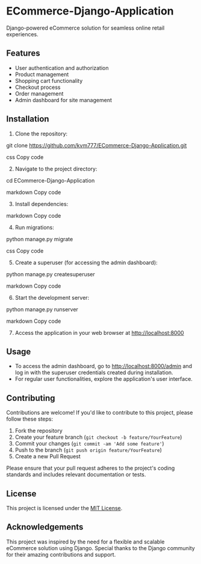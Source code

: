 
# ECommerce-Django-Application

Django-powered eCommerce solution for seamless online retail experiences.


## Features

- User authentication and authorization
- Product management
- Shopping cart functionality
- Checkout process
- Order management
- Admin dashboard for site management

## Installation

1. Clone the repository:

git clone https://github.com/kvm777/ECommerce-Django-Application.git

css
Copy code

2. Navigate to the project directory:

cd ECommerce-Django-Application

markdown
Copy code

3. Install dependencies:

markdown
Copy code

4. Run migrations:

python manage.py migrate

css
Copy code

5. Create a superuser (for accessing the admin dashboard):

python manage.py createsuperuser

markdown
Copy code

6. Start the development server:

python manage.py runserver

markdown
Copy code

7. Access the application in your web browser at [http://localhost:8000](http://localhost:8000)

## Usage

- To access the admin dashboard, go to [http://localhost:8000/admin](http://localhost:8000/admin) and log in with the superuser credentials created during installation.
- For regular user functionalities, explore the application's user interface.

## Contributing

Contributions are welcome! If you'd like to contribute to this project, please follow these steps:

1. Fork the repository
2. Create your feature branch (`git checkout -b feature/YourFeature`)
3. Commit your changes (`git commit -am 'Add some feature'`)
4. Push to the branch (`git push origin feature/YourFeature`)
5. Create a new Pull Request

Please ensure that your pull request adheres to the project's coding standards and includes relevant documentation or tests.

## License

This project is licensed under the [MIT License](LICENSE).

## Acknowledgements

This project was inspired by the need for a flexible and scalable eCommerce solution using Django. Special thanks to the Django community for their amazing contributions and support.
    
